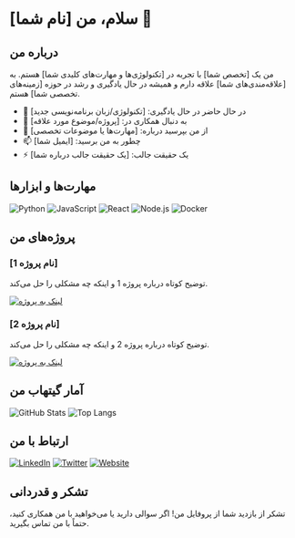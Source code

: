 # سلام، من [نام شما] 👋

## درباره من

من یک [تخصص شما] با تجربه در [تکنولوژی‌ها و مهارت‌های کلیدی شما] هستم. به [علاقه‌مندی‌های شما] علاقه دارم و همیشه در حال یادگیری و رشد در حوزه [زمینه‌های تخصصی شما] هستم.

- 🌱 در حال حاضر در حال یادگیری: [تکنولوژی/زبان برنامه‌نویسی جدید]
- 👯 به دنبال همکاری در: [پروژه/موضوع مورد علاقه]
- 💬 از من بپرسید درباره: [مهارت‌ها یا موضوعات تخصصی]
- 📫 چطور به من برسید: [ایمیل شما]
- ⚡ یک حقیقت جالب: [یک حقیقت جالب درباره شما]

## مهارت‌ها و ابزارها

![Python](https://img.shields.io/badge/-Python-3776AB?style=flat-square&logo=python&logoColor=white)
![JavaScript](https://img.shields.io/badge/-JavaScript-F7DF1E?style=flat-square&logo=javascript&logoColor=black)
![React](https://img.shields.io/badge/-React-61DAFB?style=flat-square&logo=react&logoColor=white)
![Node.js](https://img.shields.io/badge/-Node.js-339933?style=flat-square&logo=node.js&logoColor=white)
![Docker](https://img.shields.io/badge/-Docker-2496ED?style=flat-square&logo=docker&logoColor=white)

## پروژه‌های من

### [نام پروژه 1]
توضیح کوتاه درباره پروژه 1 و اینکه چه مشکلی را حل می‌کند.

[![لینک به پروژه](https://github-readme-stats.vercel.app/api/pin/?username=نام‌کاربری‌شما&repo=نام-پروژه&theme=radical)](https://github.com/نام‌کاربری‌شما/نام-پروژه)

### [نام پروژه 2]
توضیح کوتاه درباره پروژه 2 و اینکه چه مشکلی را حل می‌کند.

[![لینک به پروژه](https://github-readme-stats.vercel.app/api/pin/?username=نام‌کاربری‌شما&repo=نام-پروژه&theme=radical)](https://github.com/نام‌کاربری‌شما/نام-پروژه)

## آمار گیتهاب من

![GitHub Stats](https://github-readme-stats.vercel.app/api?username=نام‌کاربری‌شما&show_icons=true&theme=radical)
![Top Langs](https://github-readme-stats.vercel.app/api/top-langs/?username=نام‌کاربری‌شما&layout=compact&theme=radical)

## ارتباط با من

[![LinkedIn](https://img.shields.io/badge/LinkedIn-%230077B5.svg?style=flat-square&logo=linkedin&logoColor=white)](https://www.linkedin.com/in/نام-کاربری-شما)
[![Twitter](https://img.shields.io/badge/Twitter-%231DA1F2.svg?style=flat-square&logo=twitter&logoColor=white)](https://twitter.com/نام-کاربری-شما)
[![Website](https://img.shields.io/badge/Website-%2312100E.svg?style=flat-square&logo=wordpress&logoColor=white)](https://www.نام-وبسایت-شما.com)

## تشکر و قدردانی

تشکر از بازدید شما از پروفایل من! اگر سوالی دارید یا می‌خواهید با من همکاری کنید، حتماً با من تماس بگیرید.

